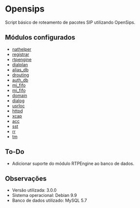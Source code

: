 # Opensips

Script básico de roteamento de pacotes SIP utilizando OpenSips.

## Módulos configurados

- [nathelper](https://opensips.org/html/docs/modules/3.0.x/nathelper.html)
- [registrar](https://opensips.org/html/docs/modules/3.0.x/registrar.html)
- [rtpengine](https://opensips.org/html/docs/modules/3.0.x/rtpengine.html)
- [dialplan](https://opensips.org/html/docs/modules/3.0.x/dialplan.html)    
- [alias_db](https://opensips.org/html/docs/modules/3.0.x/alias_db.html)
- [drouting](https://opensips.org/html/docs/modules/3.0.x/drouting.html)
- [auth_db](https://opensips.org/html/docs/modules/3.0.x/auth_db.html)
- [mi_fifo](https://opensips.org/html/docs/modules/3.0.x/mi_fifo.html)
- [mi_fifo](https://opensips.org/html/docs/modules/3.0.x/presence.html)
- [domain](https://opensips.org/html/docs/modules/3.0.x/domain.html)
- [dialog](https://opensips.org/html/docs/modules/3.0.x/dialog.html)
- [usrloc](https://opensips.org/html/docs/modules/3.0.x/usrloc.html)
- [httpd](https://opensips.org/html/docs/modules/3.0.x/httpd.html)
- [xcap](https://opensips.org/html/docs/modules/3.0.x/xcap.html)
- [acc](https://opensips.org/html/docs/modules/3.0.x/acc.html)
- [sst](https://opensips.org/html/docs/modules/3.0.x/sst.html)
- [rr](https://opensips.org/html/docs/modules/3.0.x/rr.html)
- [tm](https://opensips.org/html/docs/modules/3.0.x/tm.html)

## To-Do

- Adicionar suporte do módulo RTPEngine ao banco de dados.

## Observações

- Versão utilizada: 3.0.0
- Sistema operacional: Debian 9.9
- Banco de dados utilizado: MySQL 5.7